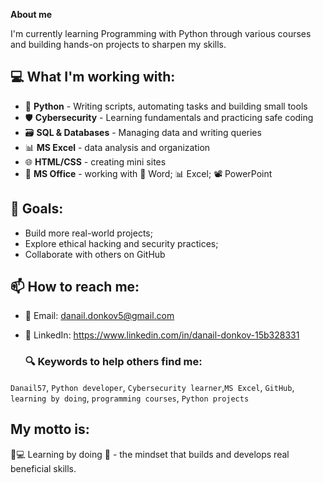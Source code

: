 

**About me**

I'm currently learning Programming with Python through various courses and building hands-on projects to sharpen my skills.

## 💻 What I'm working with:
- 🐍 **Python** - Writing scripts, automating tasks and building small tools  
- 🛡️ **Cybersecurity** - Learning fundamentals and practicing safe coding  
- 🗃️ **SQL & Databases** - Managing data and writing queries  
- 📊 **MS Excel** - data analysis and organization  
- 🌐 **HTML/CSS** - creating mini sites
- 💼 **MS Office** - working with 📄 Word; 📊 Excel; 📽️ PowerPoint


## 🚀 Goals:
- Build more real-world projects;
- Explore ethical hacking and security practices;
- Collaborate with others on GitHub

## 📫 How to reach me:
- 📧 Email: danail.donkov5@gmail.com

- 💼 LinkedIn: https://www.linkedin.com/in/danail-donkov-15b328331

  ### 🔍 Keywords to help others find me:

`Danail57`, `Python developer`, `Cybersecurity learner`,`MS Excel`, `GitHub`, `learning by doing`, `programming courses`, `Python projects`

## My motto is:
🧠💻 Learning by doing 🚀 - the mindset that builds and develops real beneficial skills.
